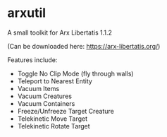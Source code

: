 # arxutil
A small toolkit for Arx Libertatis 1.1.2

(Can be downloaded here: https://arx-libertatis.org/)

Features include:
  - Toggle No Clip Mode (fly through walls)
  - Teleport to Nearest Entity
  - Vacuum Items
  - Vacuum Creatures
  - Vacuum Containers
  - Freeze/Unfreeze Target Creature
  - Telekinetic Move Target
  - Telekinetic Rotate Target
